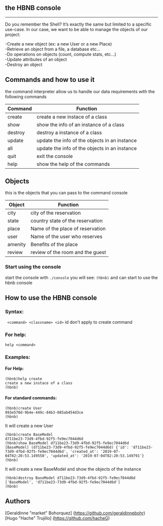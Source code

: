 ## the HBNB console                                                                                                   
----
Do you remember the Shell? It’s exactly the same but limited to a specific use-case. In our case, we want to be able to manage the objects of our project:

   -Create a new object (ex: a new User or a new Place)  
   -Retrieve an object from a file, a database etc…  
   -Do operations on objects (count, compute stats, etc…)  
   -Update attributes of an object  
   -Destroy an object  
                                                                                                                      
## Commands and how to use it                                                                                         
the command interpreter allow us to handle our data requirements with the following commands
                                                                                                                      
| Command | Function |                                                                                                
| ------- | -------- |
| create | create a new instace of a class |
| show | show the info of an instance of a class |
| destroy | destroy a instance of a class |
| update | update the info of the objects in an instance |
| all | update the info of the objects in an instance |
| quit | exit the console |
| help | show the help of the commands |

## Objects
this is the objects that you can pass to the command console

| Object | Function |                                                                                                
| ------- | -------- |
| city | city of the reservation |
| state | country state of the reservation |
| place | Name of the place of reservation |
| user | Name of the user who reserves|
| amenity | Benefits of the place |
| review | review of the room and the guest |

### Start using the console
start the console with
```./console```
you will see:
```(hbnb)```
and can start to use the hbnb console
## How to use the HBNB console
### Syntax:
``` <command> <classname> <id>```
id don't apply to create command
### For help:
```help <command>```
### Examples:
#### For Help:
```
(hbnb)help create
create a new instace of a class
(hbnb)
```
#### For standard commands:
```
(hbnb)create User
993e570d-9b4e-449c-84b3-085ab454d3ce
(hbnb)
```
It will create a new User
``` 
(hbnb)create BaseModel
d711be23-73d9-4fbd-92f5-fe9ec7044d6d
(hbnb)show BaseModel d711be23-73d9-4fbd-92f5-fe9ec7044d6d
[BaseModel] (d711be23-73d9-4fbd-92f5-fe9ec7044d6d) {'id': 'd711be23-73d9-4fbd-92f5-fe9ec7044d6d', 'created_at': '2019-07-04T02:20:53.149558', 'updated_at': '2019-07-04T02:20:53.149791'}
(hbnb)
 ```
 It will create a new BaseModel and show the objects of the instance
 
```
(hbnb)destroy BaseModel d711be23-73d9-4fbd-92f5-fe9ec7044d6d
['BaseModel', 'd711be23-73d9-4fbd-92f5-fe9ec7044d6d']
(hbnb)
```
## Authors
[Geraldinne "market" Bohorquez] (https://github.com/geraldinnebohr)  
[Hugo "Hache" Trujillo] (https://github.com/hacheG)
